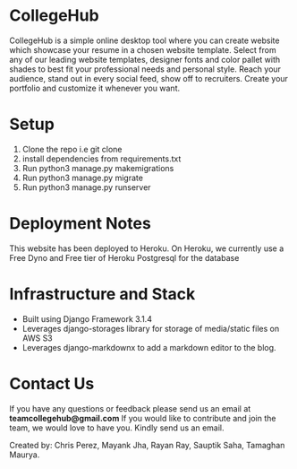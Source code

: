 <h1>CollegeHub</h1>
CollegeHub is a simple online desktop tool where you can create website which showcase your resume in a chosen website template. Select from any of our leading website templates, designer fonts and color pallet with shades to best fit your professional needs and personal style. Reach your audience, stand out in every social feed, show off to recruiters. Create your portfolio and customize it whenever you want.

<h1>Setup</h1>
<ol>
  <li>Clone the repo i.e git clone</li>
  <li>install dependencies from requirements.txt</li>
  <li>Run python3 manage.py makemigrations</li>
  <li>Run python3 manage.py migrate</li>
  <li>Run python3 manage.py runserver</li>
</ol>
  
<h1>Deployment Notes</h1>
This website has been deployed to Heroku.
On Heroku, we currently use a Free Dyno and Free tier of Heroku Postgresql for the database

<h1>Infrastructure and Stack</h1>
<ul>
  <li>Built using Django Framework 3.1.4</li>
  <li>Leverages django-storages library for storage of media/static files on AWS S3</li>
  <li>Leverages django-markdownx to add a markdown editor to the blog.</li>
</ul>

<h1>Contact Us</h1>
If you have any questions or feedback please send us an email at <b>teamcollegehub@gmail.com</b>
If you would like to contribute and join the team, we would love to have you. Kindly send us an email.

Created by: Chris Perez, Mayank Jha, Rayan Ray, Sauptik Saha, Tamaghan Maurya.

  


